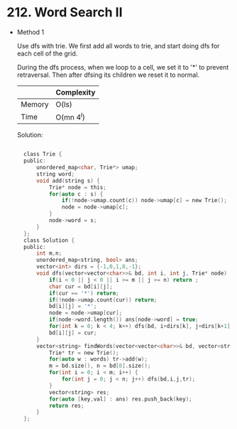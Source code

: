 # 212. Word Search II

- Method 1

  Use dfs with trie. We first add all words to trie, and start doing dfs for each cell of the grid.

  During the dfs process, when we loop to a cell, we set it to '\*' to prevent retraversal. Then after dfsing its children we reset it to normal.

  |        | Complexity  |
  | ------ | ----------- |
  | Memory | O(ls)       |
  | Time   | O(mn $4^l$) |

  Solution:

  ```h

    class Trie {
    public:
        unordered_map<char, Trie*> umap;
        string word;
        void add(string s) {
            Trie* node = this;
            for(auto c : s) {
                if(!node->umap.count(c)) node->umap[c] = new Trie();
                node = node->umap[c];
            }
            node->word = s;
        }
    };
    class Solution {
    public:
        int m,n;
        unordered_map<string, bool> ans;
        vector<int> dirs = {-1,0,1,0,-1};
        void dfs(vector<vector<char>>& bd, int i, int j, Trie* node) {
            if(i < 0 || j < 0 || i >= m || j >= n) return ;
            char cur = bd[i][j];
            if(cur == '*') return;
            if(!node->umap.count(cur)) return;
            bd[i][j] = '*';
            node = node->umap[cur];
            if(node->word.length()) ans[node->word] = true;
            for(int k = 0; k < 4; k++) dfs(bd, i+dirs[k], j+dirs[k+1],node);
            bd[i][j] = cur;
        }
        vector<string> findWords(vector<vector<char>>& bd, vector<string>& words) {
            Trie* tr = new Trie();
            for(auto w : words) tr->add(w);
            m = bd.size(), n = bd[0].size();
            for(int i = 0; i < m; i++) {
                for(int j = 0; j < n; j++) dfs(bd,i,j,tr);
            }
            vector<string> res;
            for(auto [key,val] : ans) res.push_back(key);
            return res;
        }
    };

  ```

<!-- - Method 2

    This is another method.

    | |   Complexity  |
    | ----------- | ----------- |
    |  Memory     | O(n) |
    |      Time       |  O(n) |


    Solution:

    ``` h



    ```

- Additional Knowledge:

    Here are some additional knowledge.



<br> -->
